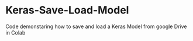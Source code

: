 # Keras-Save-Load-Model
Code demonstaring how to save and load a Keras Model from google Drive in Colab
